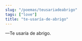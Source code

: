 ```yaml
---
slug: "/poemas/teusariadeabrigo"
tags: ["love"]
title: "te-usaría-de-abrigo"
---
```

—Te usaría de abrigo.
